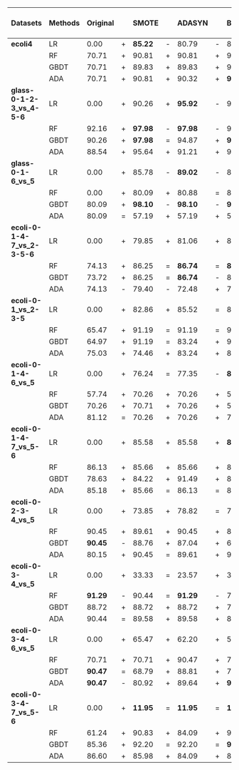 | Datasets                              | Methods | Original |    | SMOTE  |    | ADASYN |    | BSMOTE1 |    | BSMOTE2 |    | SMOTE+ENN |    | SMOTE+Tomek |    | MTGP-SMOTE Best | MTGP-SMOTE Mean | MTGP-SMOTE Std |
|---------------------------------------|---------|----------|----|--------|----|--------|----|---------|----|---------|----|-----------|----|-------------|----|-----------------|-----------------|----------------|
| **ecoli4**                            | LR      | 0.00     | +  | **85.22** | -  | 80.79  | -  | 82.08   | -  | 80.79   | -  | 81.43     | -  | **85.22**   | -  | 76.09           | 72.15           | 2.41           |
|                                       | RF      | 70.71    | +  | 90.81  | +  | 90.81  | +  | 90.81   | +  | **99.47** | = | 90.81     | +  | 90.81        | +  | 99.47           | 99.33           | 0.31           |
|                                       | GBDT    | 70.71    | +  | 89.83  | +  | 89.83  | +  | 98.41   | +  | 98.41   | +  | 89.83     | +  | 89.83        | +  | 99.47           | **98.56**       | 1.70           |
|                                       | ADA     | 70.71    | +  | 90.81  | +  | 90.32  | +  | **99.47** | - | 98.94   | -  | 90.81     | +  | 90.81        | +  | 99.47           | 97.55           | 3.07           |
| **glass-0-1-2-3_vs_4-5-6**            | LR      | 0.00     | +  | 90.26  | +  | **95.92** | - | 92.66   | +  | **95.92** | - | 90.26     | +  | 90.26        | +  | 95.92           | 95.21           | 1.30           |
|                                       | RF      | 92.16    | +  | **97.98** | - | **97.98** | - | 92.16   | +  | 93.67   | +  | 96.95     | =  | **97.98**     | -  | 100.00          | 97.18           | 0.76           |
|                                       | GBDT    | 90.26    | +  | **97.98** | = | 94.87  | +  | **97.98** | = | **97.98** | = | 96.95     | +  | **97.98**     | =  | 97.98           | 97.71           | 0.54           |
|                                       | ADA     | 88.54    | +  | 95.64  | +  | 91.21  | +  | 95.64   | +  | 90.26   | +  | 91.21     | +  | 93.67        | +  | 98.99           | **97.94**       | 0.87           |
| **glass-0-1-6_vs_5**                  | LR      | 0.00     | +  | 85.78  | -  | **89.02** | - | 85.78   | -  | 78.91   | -  | 83.55     | -  | 85.78        | -  | 75.24           | 28.68           | 13.30          |
|                                       | RF      | 0.00     | +  | 80.09  | +  | 80.88  | =  | 80.09   | +  | 57.74   | +  | 80.88     | =  | 80.09        | +  | 99.05           | **85.68**       | 13.92          |
|                                       | GBDT    | 80.09    | +  | **98.10** | - | **98.10** | - | **98.10** | - | **98.10** | - | 57.19     | +  | **98.10**     | -  | 99.05           | 90.46           | 15.52          |
|                                       | ADA     | 80.09    | =  | 57.19  | +  | 57.19  | +  | 57.19   | +  | **99.05** | - | 57.19     | +  | 57.19        | +  | 99.05           | 71.10           | 25.63          |
| **ecoli-0-1-4-7_vs_2-3-5-6**          | LR      | 0.00     | +  | 79.85  | +  | 81.06  | +  | 82.82   | +  | 83.41   | +  | 76.77     | +  | 79.85        | +  | 90.62           | **87.20**       | 2.08           |
|                                       | RF      | 74.13    | +  | 86.25  | =  | **86.74** | = | **86.74** | = | **86.74** | = | 79.85     | +  | 79.85        | +  | 87.71           | 82.48           | 6.32           |
|                                       | GBDT    | 73.72    | +  | 86.25  | =  | **86.74** | - | 86.25   | =  | 86.25   | =  | 79.85     | +  | 85.27        | =  | 87.71           | 83.75           | 4.13           |
|                                       | ADA     | 74.13    | -  | 79.40  | -  | 72.48  | +  | 79.85   | -  | 85.27   | -  | 64.83     | +  | 79.40        | -  | 87.23           | 73.60           | 4.83           |
| **ecoli-0-1_vs_2-3-5**                | LR      | 0.00     | +  | 82.86  | +  | 85.52  | =  | 83.76   | +  | 84.64   | =  | 82.86     | +  | 82.86        | +  | 89.78           | **86.13**       | 2.16           |
|                                       | RF      | 65.47    | +  | 91.19  | =  | 91.19  | =  | 91.19   | =  | **91.89** | - | 90.49     | +  | 91.19        | =  | 91.89           | 90.34           | 2.93           |
|                                       | GBDT    | 64.97    | +  | 91.19  | =  | 83.24  | +  | 91.19   | =  | **91.89** | - | 82.60     | +  | 91.19        | =  | 91.89           | 88.63           | 3.85           |
|                                       | ADA     | 75.03    | +  | 74.46  | +  | 83.24  | +  | 83.24   | +  | **91.89** | - | 91.19     | =  | 83.24        | +  | 91.89           | 87.22           | 5.36           |
| **ecoli-0-1-4-6_vs_5**                | LR      | 0.00     | +  | 76.24  | =  | 77.35  | -  | **85.23** | - | 83.97   | -  | 76.24     | =  | 76.24        | =  | 84.61           | 76.67           | 1.94           |
|                                       | RF      | 57.74    | +  | 70.26  | +  | 70.26  | +  | 57.36   | +  | 81.12   | =  | 70.71     | +  | 70.26        | +  | 90.70           | **81.75**       | 2.44           |
|                                       | GBDT    | 70.26    | +  | 70.71  | +  | 70.26  | +  | 57.36   | +  | **81.12** | = | 70.26     | +  | 70.71        | +  | 91.29           | 79.87           | 5.19           |
|                                       | ADA     | 81.12    | =  | 70.26  | +  | 70.26  | +  | 70.26   | +  | 81.12   | =  | **91.29** | -  | 70.26        | +  | 90.70           | 81.67           | 3.64           |
| **ecoli-0-1-4-7_vs_5-6**              | LR      | 0.00     | +  | 85.58  | +  | 85.58  | +  | **86.68** | = | **86.68** | = | 85.02     | +  | 85.58        | +  | 88.85           | 86.65           | 1.18           |
|                                       | RF      | 86.13    | +  | 85.66  | +  | 85.66  | +  | 85.18   | +  | **93.03** | - | 85.66     | +  | 85.66        | +  | 93.03           | 92.31           | 0.37           |
|                                       | GBDT    | 78.63    | +  | 84.22  | +  | 91.49  | +  | 84.70   | +  | **92.52** | - | 92.00     | =  | 84.22        | +  | 92.52           | 91.98           | 0.54           |
|                                       | ADA     | 85.18    | +  | 85.66  | =  | 86.13  | =  | 86.13   | =  | 85.18   | +  | 85.66     | =  | 85.66        | =  | 93.54           | **88.07**       | 4.04           |
| **ecoli-0-2-3-4_vs_5**                | LR      | 0.00     | +  | 73.85  | +  | 78.82  | =  | 71.35   | +  | 61.55   | +  | **85.28** | -  | 73.85        | +  | 85.28           | 78.80           | 2.96           |
|                                       | RF      | 90.45    | +  | 89.61  | +  | 90.45  | +  | 80.90   | +  | 90.45   | +  | 91.29     | -  | 89.61        | +  | 100.00          | **91.80**       | 3.05           |
|                                       | GBDT    | **90.45** | - | 88.76  | +  | 87.04  | +  | 67.42   | +  | 78.62   | +  | 81.65     | +  | 88.76        | +  | 98.16           | 89.84           | 2.47           |
|                                       | ADA     | 80.15    | +  | 90.45  | =  | 89.61  | +  | 90.45   | =  | 89.61   | +  | 90.45     | =  | 90.45        | =  | 100.00          | **92.15**       | 3.65           |
| **ecoli-0-3-4_vs_5**                  | LR      | 0.00     | +  | 33.33  | =  | 23.57  | +  | 36.00   | -  | 38.49   | -  | **40.82** | -  | 33.33        | =  | 40.82           | 32.67           | 5.14           |
|                                       | RF      | **91.29** | - | 90.44  | =  | **91.29** | - | 70.71   | +  | **91.29** | - | 90.44     | =  | 90.44        | =  | 99.07           | 90.76           | 2.32           |
|                                       | GBDT    | 88.72    | +  | 88.72  | +  | 88.72  | +  | 70.05   | +  | 87.84   | +  | 87.84     | +  | 88.72        | +  | 91.29           | **89.23**       | 1.25           |
|                                       | ADA     | 90.44    | =  | 89.58  | +  | 89.58  | +  | 89.58   | +  | 90.44   | =  | 89.58     | +  | 89.58        | +  | 100.00          | **91.68**       | 3.58           |
| **ecoli-0-3-4-6_vs_5**                | LR      | 0.00     | +  | 65.47  | +  | 62.20  | +  | 56.69   | +  | 48.80   | +  | **81.83** | -  | 65.47        | +  | 82.38           | 74.27           | 3.85           |
|                                       | RF      | 70.71    | +  | 70.71  | +  | 90.47  | +  | 70.71   | +  | 91.29   | -  | 81.65     | +  | 70.71        | +  | 100.00          | **91.75**       | 3.02           |
|                                       | GBDT    | **90.47** | = | 68.79  | +  | 88.81  | +  | 70.08   | +  | **90.47** | = | 68.14     | +  | 68.79        | +  | 91.29           | 90.08           | 1.08           |
|                                       | ADA     | **90.47** | - | 80.92  | +  | 89.64  | +  | **90.47** | - | 87.97   | +  | 57.74     | +  | 80.92        | +  | 99.10           | 89.73           | 2.90           |
| **ecoli-0-3-4-7_vs_5-6**              | LR      | 0.00     | +  | **11.95** | = | **11.95** | = | **11.95** | = | **11.95** | = | **11.95** | =  | **11.95**     | =  | **11.95**       | **11.95**       | 0.00           |
|                                       | RF      | 61.24    | +  | 90.83  | +  | 84.09  | +  | 92.87   | +  | **99.28** | - | 90.83     | +  | 90.83        | +  | 93.54           | 92.81           | 1.75           |
|                                       | GBDT    | 85.36    | +  | 92.20  | =  | 92.20  | =  | **92.87** | - | 92.20   | =  | 92.20     | =  | 90.83        | +  | 93.54           | 90.51           | 3.56           |
|                                       | ADA     | 86.60    | +  | 85.98  | +  | 84.09  | +  | 85.36   | +  | **92.
